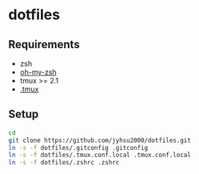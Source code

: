 # dotfiles

## Requirements
- zsh
- [oh-my-zsh](https://github.com/robbyrussell/oh-my-zsh)
- tmux >= 2.1
- [.tmux](https://github.com/gpakosz/.tmux)

## Setup
```bash
cd
git clone https://github.com/jyhsu2000/dotfiles.git
ln -s -f dotfiles/.gitconfig .gitconfig
ln -s -f dotfiles/.tmux.conf.local .tmux.conf.local
ln -s -f dotfiles/.zshrc .zshrc
```
